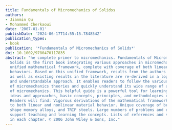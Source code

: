 ```yaml
---
title: Fundamentals of Micromechanics of Solidss
authors:
- Jianmin Qu
- Mohammed Cherkaoui
date: '2007-01-01'
publishDate: '2024-06-17T14:55:15.784854Z'
publication_types:
- book
publication: '*Fundamentals of Micromechanics of Solids*'
doi: 10.1002/9780470117835
abstract: "he complete primer to micromechanics. Fundamentals of Micromechanics of
  Solids is the first book integrating various approaches in micromechanics into a
  unified mathematical framework, complete with coverage of both linear and nonlinear
  behaviors. Based on this unified framework, results from the authors' own research,
  as well as existing results in the literature are re-derived in a logical, pedagogical,
  and understandable approach. It enables readers to follow the various developments
  of micromechanics theories and quickly understand its wide range of applications
  of micromechanics. This helpful guide is a powerful tool for learning the most fundamental
  ideas and approaches, basic concepts, principles, and methodologies of micromechanics.
  Readers will find: Vigorous derivations of the mathematical framework. Introductions
  to both linear and nonlinear material behavior. Unique coverage of brittle damage,
  shape memory alloys, and TRIP steels. Large numbers of problems and exercises to
  support teaching and learning the concepts. Lists of references and suggested readings
  in each chapter. © 2006 John Wiley & Sons, Inc."
---
```


